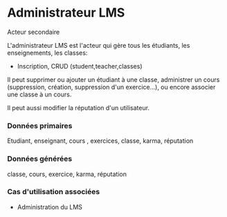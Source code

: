 # Administrateur LMS

Acteur secondaire

L'administrateur LMS est l'acteur qui gère tous les étudiants, les enseignements, les classes:
 - Inscription, CRUD (student,teacher,classes)

Il peut supprimer ou ajouter un étudiant à une classe, administrer un cours (suppression, création, suppression d'un exercice...), ou encore associer une classe à un cours.

Il peut aussi modifier la réputation d'un utilisateur.

### Données primaires

Etudiant, enseignant, cours , exercices, classe, karma, réputation

### Données générées

classe, cours, exercice, karma, réputation

### Cas d'utilisation associées

- Administration du LMS 
